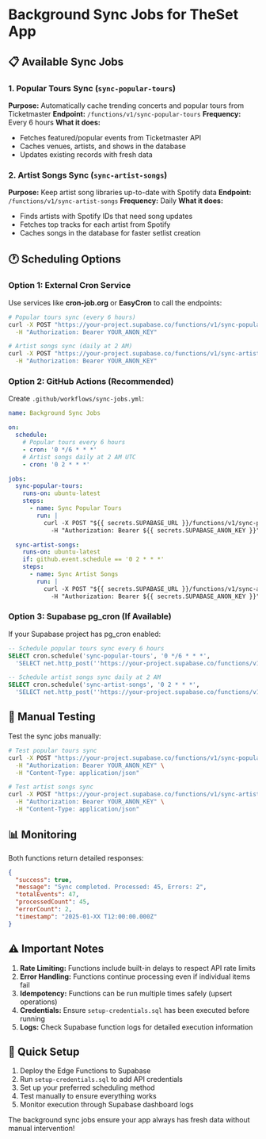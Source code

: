 # Background Sync Jobs for TheSet App

## 📋 **Available Sync Jobs**

### 1. **Popular Tours Sync** (`sync-popular-tours`)
**Purpose:** Automatically cache trending concerts and popular tours from Ticketmaster
**Endpoint:** `/functions/v1/sync-popular-tours`
**Frequency:** Every 6 hours
**What it does:**
- Fetches featured/popular events from Ticketmaster API
- Caches venues, artists, and shows in the database
- Updates existing records with fresh data

### 2. **Artist Songs Sync** (`sync-artist-songs`)
**Purpose:** Keep artist song libraries up-to-date with Spotify data
**Endpoint:** `/functions/v1/sync-artist-songs`
**Frequency:** Daily
**What it does:**
- Finds artists with Spotify IDs that need song updates
- Fetches top tracks for each artist from Spotify
- Caches songs in the database for faster setlist creation

## 🕐 **Scheduling Options**

### Option 1: External Cron Service
Use services like **cron-job.org** or **EasyCron** to call the endpoints:

```bash
# Popular tours sync (every 6 hours)
curl -X POST "https://your-project.supabase.co/functions/v1/sync-popular-tours" \
  -H "Authorization: Bearer YOUR_ANON_KEY"

# Artist songs sync (daily at 2 AM)
curl -X POST "https://your-project.supabase.co/functions/v1/sync-artist-songs" \
  -H "Authorization: Bearer YOUR_ANON_KEY"
```

### Option 2: GitHub Actions (Recommended)
Create `.github/workflows/sync-jobs.yml`:

```yaml
name: Background Sync Jobs

on:
  schedule:
    # Popular tours every 6 hours
    - cron: '0 */6 * * *'
    # Artist songs daily at 2 AM UTC
    - cron: '0 2 * * *'

jobs:
  sync-popular-tours:
    runs-on: ubuntu-latest
    steps:
      - name: Sync Popular Tours
        run: |
          curl -X POST "${{ secrets.SUPABASE_URL }}/functions/v1/sync-popular-tours" \
            -H "Authorization: Bearer ${{ secrets.SUPABASE_ANON_KEY }}"

  sync-artist-songs:
    runs-on: ubuntu-latest
    if: github.event.schedule == '0 2 * * *'
    steps:
      - name: Sync Artist Songs
        run: |
          curl -X POST "${{ secrets.SUPABASE_URL }}/functions/v1/sync-artist-songs" \
            -H "Authorization: Bearer ${{ secrets.SUPABASE_ANON_KEY }}"
```

### Option 3: Supabase pg_cron (If Available)
If your Supabase project has pg_cron enabled:

```sql
-- Schedule popular tours sync every 6 hours
SELECT cron.schedule('sync-popular-tours', '0 */6 * * *', 
  'SELECT net.http_post(''https://your-project.supabase.co/functions/v1/sync-popular-tours'', ''{}''::jsonb);');

-- Schedule artist songs sync daily at 2 AM
SELECT cron.schedule('sync-artist-songs', '0 2 * * *', 
  'SELECT net.http_post(''https://your-project.supabase.co/functions/v1/sync-artist-songs'', ''{}''::jsonb);');
```

## 🔧 **Manual Testing**

Test the sync jobs manually:

```bash
# Test popular tours sync
curl -X POST "https://your-project.supabase.co/functions/v1/sync-popular-tours" \
  -H "Authorization: Bearer YOUR_ANON_KEY" \
  -H "Content-Type: application/json"

# Test artist songs sync  
curl -X POST "https://your-project.supabase.co/functions/v1/sync-artist-songs" \
  -H "Authorization: Bearer YOUR_ANON_KEY" \
  -H "Content-Type: application/json"
```

## 📊 **Monitoring**

Both functions return detailed responses:

```json
{
  "success": true,
  "message": "Sync completed. Processed: 45, Errors: 2",
  "totalEvents": 47,
  "processedCount": 45,
  "errorCount": 2,
  "timestamp": "2025-01-XX T12:00:00.000Z"
}
```

## ⚠️ **Important Notes**

1. **Rate Limiting:** Functions include built-in delays to respect API rate limits
2. **Error Handling:** Functions continue processing even if individual items fail
3. **Idempotency:** Functions can be run multiple times safely (upsert operations)
4. **Credentials:** Ensure `setup-credentials.sql` has been executed before running
5. **Logs:** Check Supabase function logs for detailed execution information

## 🚀 **Quick Setup**

1. Deploy the Edge Functions to Supabase
2. Run `setup-credentials.sql` to add API credentials
3. Set up your preferred scheduling method
4. Test manually to ensure everything works
5. Monitor execution through Supabase dashboard logs

The background sync jobs ensure your app always has fresh data without manual intervention!